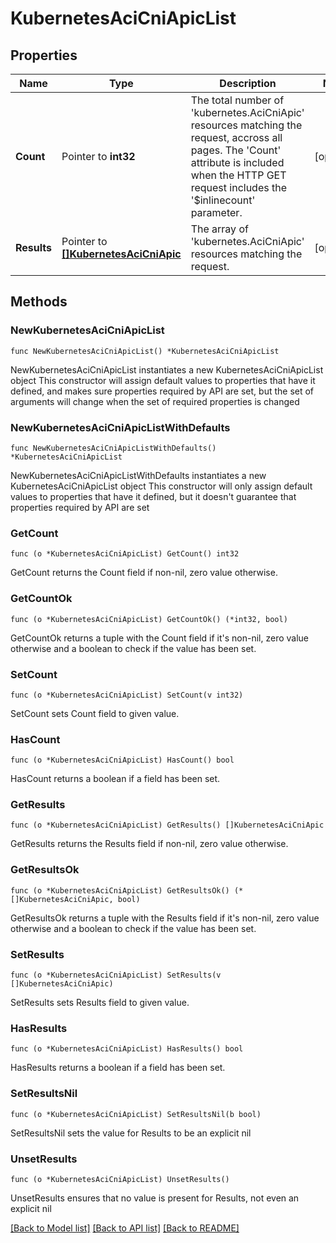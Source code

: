 # KubernetesAciCniApicList

## Properties

Name | Type | Description | Notes
------------ | ------------- | ------------- | -------------
**Count** | Pointer to **int32** | The total number of &#39;kubernetes.AciCniApic&#39; resources matching the request, accross all pages. The &#39;Count&#39; attribute is included when the HTTP GET request includes the &#39;$inlinecount&#39; parameter. | [optional] 
**Results** | Pointer to [**[]KubernetesAciCniApic**](kubernetes.AciCniApic.md) | The array of &#39;kubernetes.AciCniApic&#39; resources matching the request. | [optional] 

## Methods

### NewKubernetesAciCniApicList

`func NewKubernetesAciCniApicList() *KubernetesAciCniApicList`

NewKubernetesAciCniApicList instantiates a new KubernetesAciCniApicList object
This constructor will assign default values to properties that have it defined,
and makes sure properties required by API are set, but the set of arguments
will change when the set of required properties is changed

### NewKubernetesAciCniApicListWithDefaults

`func NewKubernetesAciCniApicListWithDefaults() *KubernetesAciCniApicList`

NewKubernetesAciCniApicListWithDefaults instantiates a new KubernetesAciCniApicList object
This constructor will only assign default values to properties that have it defined,
but it doesn't guarantee that properties required by API are set

### GetCount

`func (o *KubernetesAciCniApicList) GetCount() int32`

GetCount returns the Count field if non-nil, zero value otherwise.

### GetCountOk

`func (o *KubernetesAciCniApicList) GetCountOk() (*int32, bool)`

GetCountOk returns a tuple with the Count field if it's non-nil, zero value otherwise
and a boolean to check if the value has been set.

### SetCount

`func (o *KubernetesAciCniApicList) SetCount(v int32)`

SetCount sets Count field to given value.

### HasCount

`func (o *KubernetesAciCniApicList) HasCount() bool`

HasCount returns a boolean if a field has been set.

### GetResults

`func (o *KubernetesAciCniApicList) GetResults() []KubernetesAciCniApic`

GetResults returns the Results field if non-nil, zero value otherwise.

### GetResultsOk

`func (o *KubernetesAciCniApicList) GetResultsOk() (*[]KubernetesAciCniApic, bool)`

GetResultsOk returns a tuple with the Results field if it's non-nil, zero value otherwise
and a boolean to check if the value has been set.

### SetResults

`func (o *KubernetesAciCniApicList) SetResults(v []KubernetesAciCniApic)`

SetResults sets Results field to given value.

### HasResults

`func (o *KubernetesAciCniApicList) HasResults() bool`

HasResults returns a boolean if a field has been set.

### SetResultsNil

`func (o *KubernetesAciCniApicList) SetResultsNil(b bool)`

 SetResultsNil sets the value for Results to be an explicit nil

### UnsetResults
`func (o *KubernetesAciCniApicList) UnsetResults()`

UnsetResults ensures that no value is present for Results, not even an explicit nil

[[Back to Model list]](../README.md#documentation-for-models) [[Back to API list]](../README.md#documentation-for-api-endpoints) [[Back to README]](../README.md)


